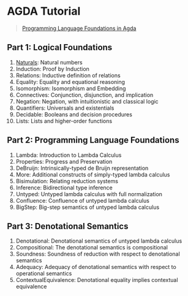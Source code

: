 # AGDA Tutorial

> [Programming Language Foundations in Agda](https://plfa.github.io)

## Part 1: Logical Foundations

1. [Naturals](1.LogicalFoundations/1.1.Naturals): Natural numbers
1. Induction: Proof by Induction
1. Relations: Inductive definition of relations
1. Equality: Equality and equational reasoning
1. Isomorphism: Isomorphism and Embedding
1. Connectives: Conjunction, disjunction, and implication
1. Negation: Negation, with intuitionistic and classical logic
1. Quantifiers: Universals and existentials
1. Decidable: Booleans and decision procedures
1. Lists: Lists and higher-order functions

## Part 2: Programming Language Foundations

1. Lambda: Introduction to Lambda Calculus
1. Properties: Progress and Preservation
1. DeBruijn: Intrinsically-typed de Bruijn representation
1. More: Additional constructs of simply-typed lambda calculus
1. Bisimulation: Relating reduction systems
1. Inference: Bidirectional type inference
1. Untyped: Untyped lambda calculus with full normalization
1. Confluence: Confluence of untyped lambda calculus
1. BigStep: Big-step semantics of untyped lambda calculus

## Part 3: Denotational Semantics

1. Denotational: Denotational semantics of untyped lambda calculus
1. Compositional: The denotational semantics is compositional
1. Soundness: Soundness of reduction with respect to denotational semantics
1. Adequacy: Adequacy of denotational semantics with respect to operational semantics
1. ContextualEquivalence: Denotational equality implies contextual equivalence

